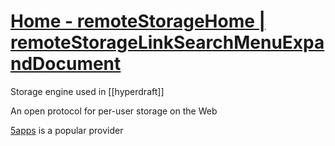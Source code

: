# [Home - remoteStorageHome | remoteStorageLinkSearchMenuExpandDocument](https://remotestorage.io/)

Storage engine used in [[hyperdraft]]

An open protocol for per-user storage on the Web

[5apps](https://5apps.com) is a popular provider




